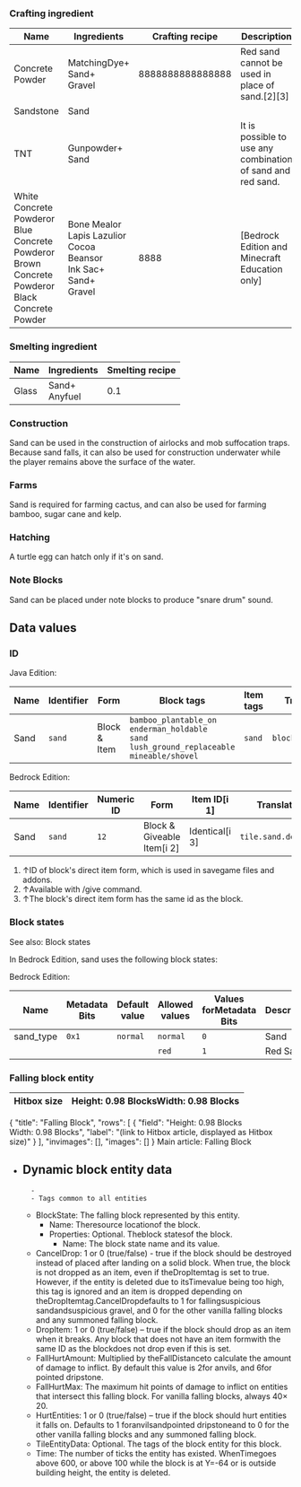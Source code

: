 ### Crafting ingredient
| Name                                                                                                     | Ingredients                                                                        | Crafting recipe  | Description                                                 |
|----------------------------------------------------------------------------------------------------------|------------------------------------------------------------------------------------|------------------|-------------------------------------------------------------|
| Concrete Powder                                                                                          | MatchingDye+<br/>Sand+<br/>Gravel                                                  | 8888888888888888 | Red sand cannot be used in place of sand.[2][3]             |
| Sandstone                                                                                                | Sand                                                                               |                  |                                                             |
| TNT                                                                                                      | Gunpowder+<br/>Sand                                                                |                  | It is possible to use any combination of sand and red sand. |
| White Concrete Powderor<br/>Blue Concrete Powderor<br/>Brown Concrete Powderor<br/>Black Concrete Powder | Bone Mealor<br/>Lapis Lazulior<br/>Cocoa Beansor<br/>Ink Sac+<br/>Sand+<br/>Gravel | 8888             | ‌[Bedrock Edition and Minecraft Education  only]            |

### Smelting ingredient
| Name  | Ingredients       | Smelting recipe |
|-------|-------------------|-----------------|
| Glass | Sand+<br/>Anyfuel | 0.1             |

### Construction
Sand can be used in the construction of airlocks and mob suffocation traps. Because sand falls, it can also be used for construction underwater while the player remains above the surface of the water.

### Farms
Sand is required for farming cactus, and can also be used for farming bamboo, sugar cane and kelp.

### Hatching
A turtle egg can hatch only if it's on sand.

### Note Blocks
Sand can be placed under note blocks to produce "snare drum" sound.

## Data values
### ID
Java Edition:

| Name | Identifier | Form         | Block tags                                                                                                   | Item tags | Translation key        |
|------|------------|--------------|--------------------------------------------------------------------------------------------------------------|-----------|------------------------|
| Sand | `sand`     | Block & Item | `bamboo_plantable_on`<br/>`enderman_holdable`<br/>`sand`<br/>`lush_ground_replaceable`<br/>`mineable/shovel` | `sand`    | `block.minecraft.sand` |

Bedrock Edition:

| Name | Identifier | Numeric ID | Form                       | Item ID[i 1]   | Translation key          |
|------|------------|------------|----------------------------|----------------|--------------------------|
| Sand | `sand`     | `12`       | Block & Giveable Item[i 2] | Identical[i 3] | `tile.sand.default.name` |

1. ↑ID of block's direct item form, which is used in savegame files and addons.
2. ↑Available with /give command.
3. ↑The block's direct item form has the same id as the block.

### Block states
See also: Block states

In Bedrock Edition, sand uses the following block states:

Bedrock Edition:

| Name      | Metadata Bits | Default value | Allowed values | Values forMetadata Bits | Description |
|-----------|---------------|---------------|----------------|-------------------------|-------------|
| sand_type | `0x1`         | `normal`      | `normal`       | `0`                     | Sand        |
|           |               |               | `red`          | `1`                     | Red Sand    |



### Falling block entity
| Hitbox size | Height: 0.98 BlocksWidth: 0.98 Blocks |
|-------------|---------------------------------------|

{
    "title": "Falling Block",
    "rows": [
        {
            "field": "Height: 0.98 Blocks<br>Width: 0.98 Blocks",
            "label": "(link to Hitbox article, displayed as Hitbox size)"
        }
    ],
    "invimages": [],
    "images": []
}
Main article: Falling Block
- Dynamic block entity data
	- 
		- 
		- Tags common to all entities
	- BlockState: The falling block represented by this entity.
		- Name: Theresource locationof the block.
		- Properties: Optional. Theblock statesof the block.
			- Name: The block state name and its value.
	- CancelDrop: 1 or 0 (true/false) - true if the block should be destroyed instead of placed after landing on a solid block. When true, the block is not dropped as an item, even if theDropItemtag is set to true. However, if the entity is deleted due to itsTimevalue being too high, this tag is ignored and an item is dropped depending on theDropItemtag.CancelDropdefaults to 1 for fallingsuspicious sandandsuspicious gravel, and 0 for the other vanilla falling blocks and any summoned falling block.
	- DropItem: 1 or 0 (true/false) – true if the block should drop as an item when it breaks. Any block that does not have an item formwith the same ID as the blockdoes not drop even if this is set.
	- FallHurtAmount: Multiplied by theFallDistanceto calculate the amount of damage to inflict. By default this value is 2for anvils, and 6for pointed dripstone.
	- FallHurtMax: The maximum hit points of damage to inflict on entities that intersect this falling block. For vanilla falling blocks, always 40× 20.
	- HurtEntities: 1 or 0 (true/false) – true if the block should hurt entities it falls on. Defaults to 1 foranvilsandpointed dripstoneand to 0 for the other vanilla falling blocks and any summoned falling block.
	- TileEntityData: Optional. The tags of the block entity for this block.
	- Time: The number of ticks the entity has existed. WhenTimegoes above 600, or above 100 while the block is at Y=-64 or is outside building height, the entity is deleted.


